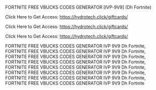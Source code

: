 FORTNITE FREE VBUCKS CODES GENERATOR [IVP-9V9] (Dh Fortnite)

Click Here to Get Access: https://hydrotech.click/giftcards/

Click Here to Get Access: https://hydrotech.click/giftcards/

Click Here to Get Access: https://hydrotech.click/giftcards/

FORTNITE FREE VBUCKS CODES GENERATOR IVP 9V9 Dh Fortnite, FORTNITE FREE VBUCKS CODES GENERATOR IVP 9V9 Dh Fortnite, FORTNITE FREE VBUCKS CODES GENERATOR IVP 9V9 Dh Fortnite, FORTNITE FREE VBUCKS CODES GENERATOR IVP 9V9 Dh Fortnite, FORTNITE FREE VBUCKS CODES GENERATOR IVP 9V9 Dh Fortnite, FORTNITE FREE VBUCKS CODES GENERATOR IVP 9V9 Dh Fortnite, FORTNITE FREE VBUCKS CODES GENERATOR IVP 9V9 Dh Fortnite, FORTNITE FREE VBUCKS CODES GENERATOR IVP 9V9 Dh Fortnite
